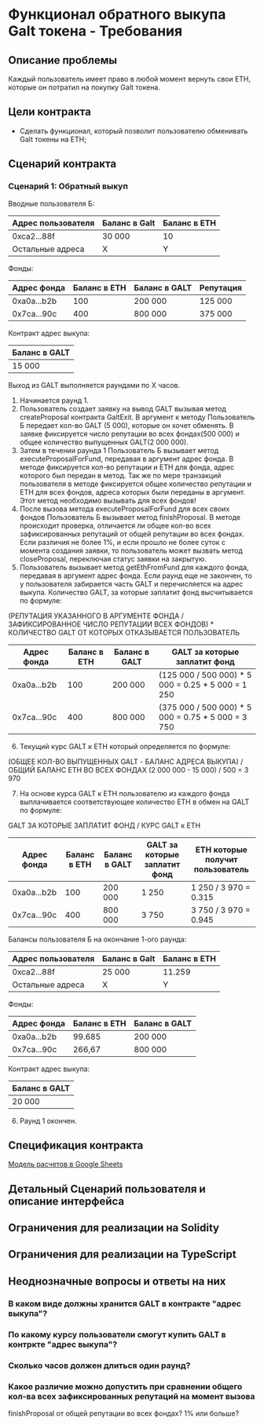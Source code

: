 # Функционал обратного выкупа Galt токена - Требования

## Описание проблемы
Каждый пользователь имеет право в любой момент вернуть свои ETH, которые он потратил на покупку Galt токена.

## Цели контракта
- Сделать функционал, который позволит пользователю обменивать Galt токены на ETH;

## Сценарий контракта
### Сценарий 1: Обратный выкуп
Вводные пользователя Б:

| Адрес пользователя | Баланс в Galt | Баланс в ETH |
| ---------- | --------- | --------- |
| 0xca2...88f | 30 000 | 10 |
| Остальные адреса | X | Y |

Фонды:

| Адрес фонда | Баланс в ETH | Баланс в GALT | Репутация |
| ---------- | --------- | --------- | --------- |
| 0xa0a...b2b | 100 | 200 000 | 125 000 |
| 0x7ca...90c | 400 | 800 000 | 375 000 |

Контракт адрес выкупа:

| Баланс в GALT |
| ---------- |
| 15 000 |

Выход из GALT выполняется раундами по X часов.
1. Начинается раунд 1.
2. Пользователь создает заявку на вывод GALT вызывая метод createProposal контракта GaltExit. В аргумент к методу
Пользователь Б передает кол-во GALT (5 000), которые он хочет обменять. В заявке фиксируется число репутации во всех фондах(500 000)
и общее количество выпущенных GALT(2 000 000).
3. Затем в течении раунда 1 Пользователь Б вызывает метод executeProposalForFund, передавая в аргумент адрес фонда.
В методе фиксируется кол-во репутации и ETH для фонда, адрес которого был передан в метод. Так же по мере транзакций
пользователя в методе фиксируется общее количество репутации и ETH для всех фондов, адреса которых были переданы в аргумент.
Этот метод необходимо вызывать для всех фондов!
4. После вызова метода executeProposalForFund для всех своих фондов Пользователь Б вызывает метод finishProposal.
В методе происходит проверка, отличается ли общее кол-во всех зафиксированных репутаций от общей репутации во всех фондах.
Если различия не более 1%, и если прошло не более суток с момента создания заявки, то пользователь может вызвать метод
closeProposal, переключая статус заявки на закрытую.
5. Пользователь вызывает метод getEthFromFund для каждого фонда, передавая в аргумент адрес фонда. Если раунд еще не закончен,
то у пользователя забирается часть GALT и перечисляется на адрес выкупа.
Количество GALT, за которые заплатит фонд высчитывается по формуле:

(РЕПУТАЦИЯ УКАЗАННОГО В АРГУМЕНТЕ ФОНДА / ЗАФИКСИРОВАННОЕ ЧИСЛО РЕПУТАЦИИ ВСЕХ ФОНДОВ) * КОЛИЧЕСТВО GALT ОТ КОТОРЫХ ОТКАЗЫВАЕТСЯ ПОЛЬЗОВАТЕЛЬ

| Адрес фонда | Баланс в ETH | Баланс в GALT | GALT за которые заплатит фонд |
| ---------- | --------- | --------- | -----------|
| 0xa0a...b2b | 100 | 200 000 | (125 000 / 500 000) * 5 000 = 0.25 * 5 000 = 1 250 |
| 0x7ca...90c | 400 | 800 000 | (375 000 / 500 000) * 5 000 = 0.75 * 5 000 = 3 750 |

6. Текущий курс GALT к ETH который определяется по формуле:

(ОБЩЕЕ КОЛ-ВО ВЫПУЩЕННЫХ GALT - БАЛАНС АДРЕСА ВЫКУПА) / ОБЩИЙ БАЛАНС ETH ВО ВСЕХ ФОНДАХ
(2 000 000 - 15 000) / 500 = 3 970

7. На основе курса GALT к ETH пользователю из каждого фонда выплачивается соответствующее количество ETH в обмен на GALT по формуле:

GALT ЗА КОТОРЫЕ ЗАПЛАТИТ ФОНД / КУРС GALT к ETH

| Адрес фонда | Баланс в ETH | Баланс в GALT | GALT за которые заплатит фонд | ETH которые получит пользователь |
| ---------- | --------- | --------- | -----------| -----------|
| 0xa0a...b2b | 100 | 200 000 | 1 250 | 1 250 / 3 970 = 0.315 |
| 0x7ca...90c | 400 | 800 000 | 3 750 | 3 750 / 3 970 = 0.945 |

Балансы пользователя Б на окончание 1-ого раунда:

| Адрес пользователя | Баланс в Galt | Баланс в ETH |
| ---------- | --------- | --------- |
| 0xca2...88f | 25 000 | 11.259 |
| Остальные адреса | X | Y |

Фонды:

| Адрес фонда | Баланс в ETH | Баланс в GALT |
| ---------- | --------- | --------- |
| 0xa0a...b2b | 99.685 | 200 000 |
| 0x7ca...90c | 266,67 | 800 000 |

Контракт адрес выкупа:

| Баланс в GALT |
| ---------- |
| 20 000 |

6. Раунд 1 окончен.

## Спецификация контракта
[Модель расчетов в Google Sheets](https://docs.google.com/spreadsheets/d/1zlbQGaYeIdah-t1EdBrl5jdTBGEeJ2JANazXgkxRzms/edit?usp=sharing)

## Детальный Сценарий пользователя и описание интерфейса

## Ограничения для реализации на Solidity

## Ограничения для реализации на TypeScript

## Неоднозначные вопросы и ответы на них
### В каком виде должны хранится GALT в контракте "адрес выкупа"?

### По какому курсу пользователи смогут купить GALT в контркте "адрес выкупа"?

### Сколько часов должен длиться один раунд?

### Какое различие можно допустить при сравнении общего кол-ва всех зафиксированных репутаций на момент вызова
finishProposal от общей репутации во всех фондах? 1% или больше?
